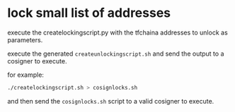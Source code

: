# lock small list of addresses

execute the createlockingscript.py with the tfchaina addresses to unlock as parameters.

execute the generated `createunlockingscript.sh` and send the output to a cosigner to execute.

for example:

```sh
./createlockingscript.sh > cosignlocks.sh
```

and then send the `cosignlocks.sh` script to a valid cosigner to execute.

